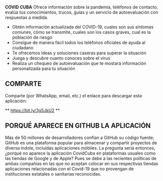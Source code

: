 

**COVID CUBA** Ofrece información sobre la pandemia, teléfonos de contacto, evalúa tus conocimientos, trucos, guías y un servicio de autoevaluación con respuestas a medida.

- Obtén información actualizada del COVID-19, cuales son sus síntomas comunes, cómo se transmite, cuales son los casos graves, cual es la población de riesgo
- Consigue de manera fácil todos los teléfonos oficiales de ayuda al ciudadano
- Te ofrecemos ideas y soluciones caseras para superar la situación
- Juega y descubre cuanto conoces sobre el virus
- Realiza un chequeo de autoevaluación que te mostará información personalizada para tu situación


## COMPARTE

Comparte (por WhatsApp, email, etc.) el enlace para descargar esta aplicación: 

** https://bit.ly/3g5JkU2 **


## PORQUÉ APARECE EN GITHUB LA APLICACIÓN

Más de 50 millones de desarrolladores confían a GitHub su código fuente; GitHub es una plataforma popular para almacenar y compartir proyectos de diversa índole, incluidas aplicaciones móbiles. La pregunta sería entonces, ¿porqué no aparece la aplicación CovidCuba en plataformas usuales como las tiendas de Google y de Apple? Pues se debe a las recientes políticas de ambas compañías en las que no aceptan colocar en sus respectivas tiendas aplicaciones relacionadas con el Covid-19 que no provengan de instituciones estatales o sanitarias reconocidas.

